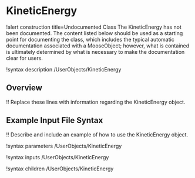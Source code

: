 # KineticEnergy

!alert construction title=Undocumented Class
The KineticEnergy has not been documented. The content listed below should be used as a starting point for
documenting the class, which includes the typical automatic documentation associated with a
MooseObject; however, what is contained is ultimately determined by what is necessary to make the
documentation clear for users.

!syntax description /UserObjects/KineticEnergy

## Overview

!! Replace these lines with information regarding the KineticEnergy object.

## Example Input File Syntax

!! Describe and include an example of how to use the KineticEnergy object.

!syntax parameters /UserObjects/KineticEnergy

!syntax inputs /UserObjects/KineticEnergy

!syntax children /UserObjects/KineticEnergy
